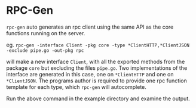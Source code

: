# RPC-Gen

`rpc-gen` auto generates an rpc client using the same API as the core functions running on the server.

eg. `rpc-gen -interface Client -pkg core -type *ClientHTTP,*ClientJSON -exclude pipe.go -out-pkg rpc`

will make a new interface `Client`, with all the exported methods from the package `core` but excluding the files `pipe.go`. 
Two implementations of the interface are generated in this case, one on `*ClientHTTP` and one on `*ClientJSON`.
The programs author is required to provide one rpc function template for each type, which `rpc-gen` will autocomplete.

Run the above command in the example directory and examine the output.
